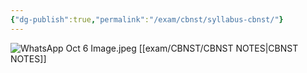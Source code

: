 ```yaml
---
{"dg-publish":true,"permalink":"/exam/cbnst/syllabus-cbnst/"}
---
```


![WhatsApp Oct 6 Image.jpeg](/img/user/exam/CBNST/WhatsApp%20Oct%206%20Image.jpeg)
[[exam/CBNST/CBNST NOTES\|CBNST NOTES]]